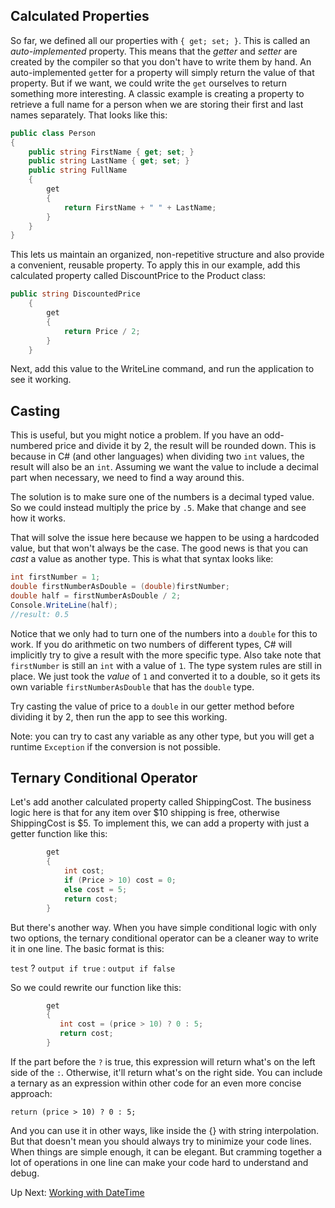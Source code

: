 ## Calculated Properties

So far, we defined all our properties with `{ get; set; }`. This is called an _auto-implemented_ property. This means that the _getter_ and _setter_ are created by the compiler so that you don't have to write them by hand. An auto-implemented `get`ter for a property will simply return the value of that property. But if we want, we could write the `get` ourselves to return something more interesting. A classic example is creating a property to retrieve a full name for a person when we are storing their first and last names separately. That looks like this:

```csharp
public class Person
{
    public string FirstName { get; set; }
    public string LastName { get; set; }
    public string FullName
    {
        get
        {
            return FirstName + " " + LastName;
        }
    }
}
```

This lets us maintain an organized, non-repetitive structure and also provide a convenient, reusable property. To apply this in our example, add this calculated property called DiscountPrice to the Product class:

```csharp
public string DiscountedPrice
    {
        get
        {
            return Price / 2;
        }
    }
```

Next, add this value to the WriteLine command, and run the application to see it working.

## Casting 

This is useful, but you might notice a problem. If you have an odd-numbered price and divide it by 2, the result will be rounded down. This is because in C# (and other languages) when dividing two `int` values, the result will also be an `int`. Assuming we want the value to include a decimal part when necessary, we need to find a way around this.

The solution is to make sure one of the numbers is a decimal typed value. So we could instead multiply the price by `.5`. Make that change and see how it works.

That will solve the issue here because we happen to be using a hardcoded value, but that won't always be the case. The good news is that you can _cast_ a value as another type. This is what that syntax looks like:

```csharp
int firstNumber = 1;
double firstNumberAsDouble = (double)firstNumber;
double half = firstNumberAsDouble / 2;
Console.WriteLine(half);
//result: 0.5
```

Notice that we only had to turn one of the numbers into a `double` for this to work. If you do arithmetic on two numbers of different types, C# will implicitly try to give a result with the more specific type. Also take note that `firstNumber` is still an `int` with a value of `1`. The type system rules are still in place. We just took the _value_ of `1` and converted it to a double, so it gets its own variable `firstNumberAsDouble` that has the `double` type.

Try casting the value of price to a `double` in our getter method before dividing it by 2, then run the app to see this working.

Note: you can try to cast any variable as any other type, but you will get a runtime `Exception` if the conversion is not possible.


## Ternary Conditional Operator 

Let's add another calculated property called ShippingCost. The business logic here is that for any item over $10 shipping is free, otherwise ShippingCost is $5. To implement this, we can add a property with just a getter function like this:

```csharp
        get
        {
            int cost;
            if (Price > 10) cost = 0;
            else cost = 5;
            return cost;
        }
```

But there's another way. When you have simple conditional logic with only two options, the ternary conditional operator can be a cleaner way to write it in one line. The basic format is this: 

`test` ? `output if true` : `output if false`

So we could rewrite our function like this:

```csharp
        get
        {
           int cost = (price > 10) ? 0 : 5;
           return cost;
        }
```

If the part before the `?` is true, this expression will return what's on the left side of the `:`. Otherwise, it'll return what's on the right side. You can include a ternary as an expression within other code for an even more concise approach:


`return (price > 10) ? 0 : 5;`

And you can use it in other ways, like inside the {} with string interpolation. But that doesn't mean you should always try to minimize your code lines. When things are simple enough, it can be elegant. But cramming together a lot of operations in one line can make your code hard to understand and debug. 

Up Next: [Working with DateTime](./foundations-datetime.md)

